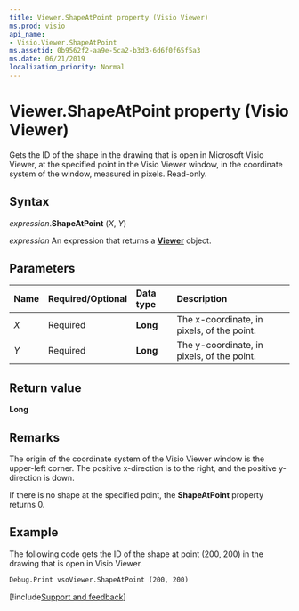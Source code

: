 ```yaml
---
title: Viewer.ShapeAtPoint property (Visio Viewer)
ms.prod: visio
api_name:
- Visio.Viewer.ShapeAtPoint
ms.assetid: 0b9562f2-aa9e-5ca2-b3d3-6d6f0f65f5a3
ms.date: 06/21/2019
localization_priority: Normal
---
```



# Viewer.ShapeAtPoint property (Visio Viewer)

Gets the ID of the shape in the drawing that is open in Microsoft Visio Viewer, at the specified point in the Visio Viewer window, in the coordinate system of the window, measured in pixels. Read-only.


## Syntax

_expression_.**ShapeAtPoint** (_X_, _Y_)

_expression_ An expression that returns a **[Viewer](Visio.Viewer.md)** object.


## Parameters

|Name|Required/Optional|Data type|Description|
|:-----|:-----|:-----|:-----|
|_X_|Required| **Long**|The x-coordinate, in pixels, of the point.|
|_Y_|Required| **Long**|The y-coordinate, in pixels, of the point.|

## Return value

**Long**


## Remarks

The origin of the coordinate system of the Visio Viewer window is the upper-left corner. The positive x-direction is to the right, and the positive y-direction is down.

If there is no shape at the specified point, the **ShapeAtPoint** property returns 0.


## Example

The following code gets the ID of the shape at point (200, 200) in the drawing that is open in Visio Viewer.

```vb
Debug.Print vsoViewer.ShapeAtPoint (200, 200)
```

[!include[Support and feedback](~/includes/feedback-boilerplate.md)]